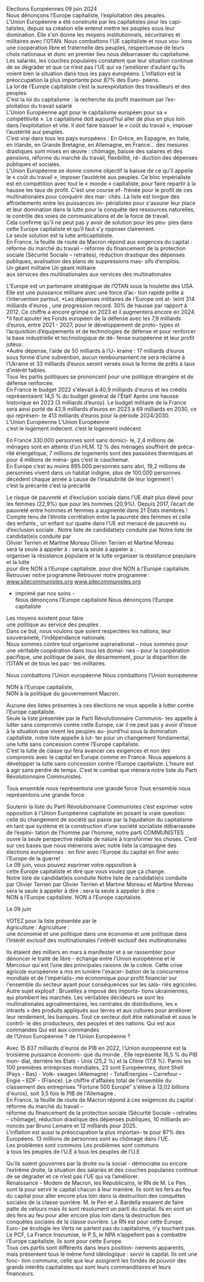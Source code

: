 Elections  Européennes 09 juin 2024  
Nous dénonçons l’Europe capitaliste, l’exploitation des peuples.  
L'Union Européenne a été construite par les capitalistes pour les capi- 
talistes, depuis sa création elle entend mettre les peuples sous leur 
domination. Elle s'en donne les moyens institutionnels, sécuritaires et 
militaires avec l'OTAN. Nous combattons l'UE capitaliste et nous vou- 
lons une coopération libre et fraternelle des peuples, respectueuse de 
leurs choix nationaux et donc en premier lieu nous débarrasser du 
capitalisme.  
Les salariés, les couches populaires constatent que leur situation 
continue de se dégrader et que ce n’est pas  l'UE qui va l’améliorer 
d’autant qu’ils voient bien la situation dans tous les pays européens. 
L'inflation est la préoccupation la plus importante pour 87% des Euro- 
péens.  
La loi de l’Europe capitaliste c’est la surexploitation des travailleurs et 
des peuples.  
C’est la loi du capitalisme : la recherche du profit maximum par l’ex- 
ploitation du travail salarié  
L’Union Européenne agit pour le capitalisme européen pour sa « 
compétitivité ». Le capitalisme doit aujourd’hui aller de plus en plus 
loin dans l’exploitation et vite. Il doit faire baisser le « coût du travail », 
imposer l’austérité aux peuples.  
C’est vrai dans tous les pays européens : En Grèce, en Espagne, en 
Italie, en Irlande, en Grande Bretagne, en Allemagne, en France… 
des mesures drastiques sont mises en œuvre : chômage, baisse des 
salaires et des pensions, réforme du marché du travail, flexibilité, ré- 
duction des dépenses publiques et sociales.  
L’Union Européenne se donne comme objectif la  baisse de ce qu'il 
appelle le « coût du travail », imposer l’austérité aux peuples. Ce bloc 
impérialiste est en compétition avec   tout le « monde  » capitaliste, 
pour faire repartir à la hausse les taux de profit. C'est une course ef- 
frénée pour le profit de ces multinationales pour conquérir des mar- 
chés. La liste est longue des affrontements entre les puissances im- 
périalistes pour s'assurer leur place et leur domination dans la lutte 
pour la conquête des ressources naturelles, le contrôle des voies de 
communications et de la force de travail.  
 Cela confirme qu’il ne peut pas y avoir de solution pour les peu- 
ples dans cette Europe capitaliste et qu’il faut s’y opposer clairement.  
La seule solution est la lutte anticapitaliste.  
 En France, la feuille de route de Macron répond aux exigences 
du capital : réforme du marché du travail –  réforme du financement de 
la protection sociale (Sécurité Sociale –  retraites), réduction drastique 
des dépenses publiques, avalisation des plans de suppressions mas- 
sifs d’emplois.  
Un géant militaire Un géant militaire   
aux services des multinationales aux services des multinationales   
  
L’Europe est un partenaire stratégique de 
l’OTAN sous la houlette des USA. Elle est 
une puissance militaire avec une force d’ac- 
tion rapide prête à l’intervention partout. *Les 
dépenses militaires de l'Europe ont at- 
teint  314 milliards d'euros , une progression 
record. 30% de hausse par rapport à 
2012.  Ce chiffre a encore grimpé  en 2023 et 
il augmentera encore en 2024.   
*il faut ajouter les  Fonds européen de la 
défense  avec les 7,9 milliards d’euros, entre 
2021 - 2027, pour le développement de proto- 
types et l’acquisition d’équipements et de 
technologies de défense et pour  renforcer la 
base industrielle et technologique de dé- 
fense européenne  et leur profit juteux.  
*Autre dépense, l’aide de 50 milliards à l’U- 
kraine  : 17  milliards d’euros sous forme d’une 
subvention, aucun remboursement ne sera 
réclamé à l’Ukraine et 33  milliards d’euros 
seront versés sous la forme de prêts à taux 
d’intérêt faibles.  
Tous les partis politiques se prononcent 
pour une politique étrangère et de défense 
renforcée.  
En France le budget 2022 s'élevait à 40,9 
milliards d'euros et les crédits représentaient 
14,5 % du budget général de l'État! Après 
une hausse historique en 2023 (3  milliards 
d’euros). Le budget militaire de la France 
sera ainsi porté de 43,9  milliards d’euros en 
2023 à 69  milliards en 2030, ce qui représen- 
te 413  milliards d’euros pour la période 
2024/2030.  
L’Union Européenne L’Union Européenne   
c’est le logement indécent. c’est le logement indécent.   
  
En France 330.000  personnes sont sans domici- 
le, 2,4  millions de ménages sont en attente 
d’un  HLM. 12  % des ménages souffrent de préca- 
rité énergétique, 7  millions de logements sont des 
passoires thermiques et pour 4  millions de ména- 
ges c’est le cauchemar.  
En Europe c’est au moins 895.000 personnes 
sans abri, 19,2 millions de personnes vivent dans 
un habitat indigne, plus de 100.000 personnes 
décèdent chaque année à cause de l’insalubrité 
de leur logement  !  
c’est la précarité c’est la précarité   
  
Le  risque de pauvreté et d’exclusion sociale dans 
l’UE  était plus élevé pour les femmes (22,9%) que 
pour les hommes (20,9%). Depuis 2017, l’écart de 
pauvreté entre hommes et femmes a augmenté 
dans 21 États membres  ! Compte tenu de l’étroite 
corrélation entre la pauvreté des femmes et celle 
des enfants , un enfant sur quatre dans l’UE est 
menacé de pauvreté ou d’exclusion sociale .  Notre liste de candidat(e)s conduite par Notre liste de candidat(e)s conduite par   
Olivier Terrien et Martine Moreau Olivier Terrien et Martine Moreau   
  sera la seule à appeler à : sera la seule à appeler à :   
organiser la résistance populaire et la lutte organiser la résistance populaire et la lutte   
pour dire NON à l’Europe capitaliste. pour dire NON à l’Europe capitaliste.   
Retrouver notre programme Retrouver notre programme : www.sitecommunistes.org www.sitecommunistes.org   
-  imprimé par nos soins -   
Nous dénonçons l’Europe capitaliste Nous dénonçons l’Europe capitaliste   
 
Les moyens existent pour faire  
une politique au service des peuples .  
Dans ce but, nous voulons que soient respectées les nations, 
leur souveraineté, l’indépendance nationale.  
Nous sommes contre tout organisme supranational –  nous 
sommes pour une véritable coopération dans tous les domai- 
nes –  pour la coopération pacifique, une politique de paix, de 
désarmement, pour la disparition de l’OTAN et de tous les pac- 
tes militaires.  
 
Nous combattons l’Union européenne Nous combattons l’Union européenne   
 
NON à l’Europe capitaliste,  
NON à la politique du gouvernement Macron.  
 
Aucune des listes présentes à ces élections ne vous appelle à 
lutter contre l’Europe capitaliste.  
Seule la liste présentée par le Parti Révolutionnaire Communis- 
tes appelle à lutter sans compromis contre cette Europe, car il ne 
peut pas y avoir d’issue à la situation que vivent les peuples au- 
jourd’hui sous la domination capitaliste, notre liste appelle à lut- 
ter pour un changement fondamental, une lutte sans concession 
contre l’Europe capitaliste.  
C’est la lutte de classe qui fera avancer ces exigences et non 
des compromis avec le capital en Europe comme en France. 
Nous appelons à développer la lutte sans concession contre 
l’Europe capitaliste. L’heure est à agir sans perdre de temps. 
C’est le combat que mènera notre liste du Parti Révolutionnaire 
Communistes.  
 
Tous ensemble nous représentons une grande force Tous ensemble nous représentons une grande force   
 
Soutenir la liste du Parti Révolutionnaire Communistes c’est 
exprimer votre opposition à  l'Union Européenne capitaliste  en 
posant  la vraie question: celle du changement de société qui 
passe par la liquidation du capitalisme en tant que système et 
la construction d’une société socialiste débarrassée de l’exploi- 
tation de l’homme par l’homme, notre parti COMMUNISTES 
ouvre la seule perspective réaliste de nature à transformer les 
choses. C’est sur ces bases que nous mènerons avec notre 
liste la campagne des élections européennes  : en finir avec 
l’Europe du capital  en finir avec l'Europe de la guerre!  
Le 09 juin, vous pouvez exprimer votre opposition  à  
cette Europe capitaliste et dire que vous voulez que ça change.  
Notre liste de candidat(e)s conduite Notre liste de candidat(e)s conduite   
par Olivier Terrien par Olivier Terrien et Martine Moreau et Martine Moreau   
  sera la seule à appeler à dire : sera la seule à appeler à dire :   
NON à l’Europe capitaliste. NON à l’Europe capitaliste.   
 
Le 09 juin  
 
VOTEZ pour la liste présentée par le  
Agriculture : Agriculture :   
une économie et une politique dans une économie et une politique dans   
l’intérêt exclusif des multinationales l’intérêt exclusif des multinationales   
  
Ils étaient des  milliers en mars à manifester et à se 
rassembler pour dénoncer le traité de libre - échange 
entre l’Union européenne et le Mercosur qui est 
l’une des principales raisons de la colère.  Cette 
crise agricole européenne a mis en lumière l'exacer- 
bation de la concurrence mondiale et de l'impérialis- 
me économique pour  profit financier sur l'ensemble 
du secteur ayant pour conséquences sur les sala- 
riés agricoles.  
Autre sujet explosif : Bruxelles a imposé des importa- 
tions ukrainiennes, qui plombent les marchés.  Les 
véritables décideurs se sont les multinationales 
agroalimentaires, les centrales de distributions, les  « 
intrants  »  des produits appliqués aux terres et aux 
cultures pour améliorer leur rendement, les banques. 
Tout ce secteur doit être nationalisé et sous le contrô- 
le des producteurs, des peuples et des nations.  Qui est aux commandes Qui est aux commandes   
de l’Union Européenne ? de l’Union Européenne ?   
  
Avec 15 837 milliards d'euros de PIB en 2022,  l'Union 
européenne est la troisième puissance économi- 
que du monde . Elle représente 16,5 % du PIB mon- 
dial, derrière les Etats - Unis (25,2 %) et la Chine (17,8 
%). Parmi les 100 premières entreprises mondiales, 
23 sont Européennes, dont Shell (Pays - Bas) -  Volk- 
swagen (Allemagne) -  TotalEnergies –  Carrefour –  
Engie –  EDF -  (France). Le chiffre d'affaires total de 
l'ensemble du classement des entreprises "Fortune 
500 Europe"  s'élève à 13,02 billions d'euros), soit 3,5 
fois le PIB de l'Allemagne .  
En France, la feuille de route de Macron répond à ces 
exigences du capital : réforme du marché du travail –  
réforme du financement de la protection sociale 
(Sécurité Sociale –  retraites –  chômage), réduction 
drastique des dépenses publiques, 10 milliards an- 
noncés par Bruno Lemaire et 12 milliards pour 2025.  
L'inflation est aussi la préoccupation la plus importan- 
te pour 87% des Européens. 13 millions de personnes 
sont au chômage dans l'UE.  
Les problèmes sont  communs Les problèmes sont  communs   
à tous les peuples de l’U.E à tous les peuples de l’U.E   
  
Qu’ils soient gouvernés par la droite ou la social - 
démocratie ou encore l’extrême droite, la situation 
des salariés et des couches populaires continue de 
se dégrader et ce n’est pas l'UE qui va l’améliorer.  
Renaissance - Modem de Macron, les Républicains, 
le RN de M. Le Pen, sont là pour servir le capital 
chacun à leur manière. Ils sont les fers au feu du 
capital pour aller encore plus loin dans la destruction 
des conquêtes sociales de la classe ouvrière. M. le 
Pen et J. Bardella essaient de faire patte de velours 
mais  ils sont résolument un parti du capital. Ils en 
sont un des fers au feu pour aller encore plus loin 
dans la destruction des conquêtes sociales de la 
classe ouvrière. Le RN est pour cette Europe. Euro- 
pe écologie les Verts ne parlent pas du capitalisme, 
n’y touchent pas. Le PCF, La France Insoumise, le 
P.S, le NPA n’appellent pas à combattre l’Europe 
capitaliste, ils sont pour cette Europe.  
Tous ces partis sont différents dans leurs position- 
nements  apparents, mais présentent tous le même 
fond idéologique  : servir le capital. Ils ont une fonc- 
tion commune, celle que leur assignent les fondés 
de pouvoir des grands intérêts capitalistes qui sont 
leurs commanditaires et leurs financeurs.  
